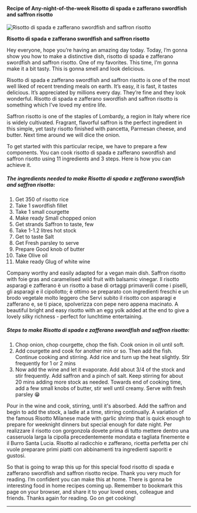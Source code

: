             

#### Recipe of Any-night-of-the-week Risotto di spada e zafferano swordfish and saffron risotto

![Risotto di spada e zafferano swordfish and saffron risotto](https://img-global.cpcdn.com/recipes/855b2a8b2b3327bd/751x532cq70/risotto-di-spada-e-zafferano-swordfish-and-saffron-risotto-recipe-main-photo.jpg)

**Risotto di spada e zafferano swordfish and saffron risotto**

Hey everyone, hope you’re having an amazing day today. Today, I’m gonna show you how to make a distinctive dish, risotto di spada e zafferano swordfish and saffron risotto. One of my favorites. This time, I’m gonna make it a bit tasty. This is gonna smell and look delicious.

Risotto di spada e zafferano swordfish and saffron risotto is one of the most well liked of recent trending meals on earth. It’s easy, it is fast, it tastes delicious. It’s appreciated by millions every day. They’re fine and they look wonderful. Risotto di spada e zafferano swordfish and saffron risotto is something which I’ve loved my entire life.

Saffron risotto is one of the staples of Lombardy, a region in Italy where rice is widely cultivated. Fragrant, flavorful saffron is the perfect ingredient in this simple, yet tasty risotto finished with pancetta, Parmesan cheese, and butter. Next time around we will dice the onion.

To get started with this particular recipe, we have to prepare a few components. You can cook risotto di spada e zafferano swordfish and saffron risotto using 11 ingredients and 3 steps. Here is how you can achieve it.

##### The ingredients needed to make Risotto di spada e zafferano swordfish and saffron risotto:

1.  Get 350 of risotto rice
2.  Take 1 swordfish fillet
3.  Take 1 small courgette
4.  Make ready Small chopped onion
5.  Get strands Saffron to taste, few
6.  Take 1-1.2 litres hot stock
7.  Get to taste Salt
8.  Get Fresh parsley to serve
9.  Prepare Good knob of butter
10.  Take Olive oil
11.  Make ready Glug of white wine

Company worthy and easily adapted for a vegan main dish. Saffron risotto with foie gras and caramelised wild fruit with balsamic vinegar. Il risotto asparagi e zafferano è un risotto a base di ortaggi primaverili come i piselli, gli asparagi e il cipollotto; è ottimo se preparato con ingredienti freschi e un brodo vegetale molto leggero che Servi subito il risotto con asparagi e zafferano e, se ti piace, spolverizza con pepe nero appena macinato. A beautiful bright and easy risotto with an egg yolk added at the end to give a lovely silky richness - perfect for lunchtime entertaining.

##### Steps to make Risotto di spada e zafferano swordfish and saffron risotto:

1.  Chop onion, chop courgette, chop the fish. Cook onion in oil until soft.
2.  Add courgette and cook for another min or so. Then add the fish. Continue cooking and stirring. Add rice and turn up the heat slightly. Stir frequently for 1 or 2 mins
3.  Now add the wine and let it evaporate. Add about 3/4 of the stock and stir frequently. Add saffron and a pinch of salt. Keep stirring for about 20 mins adding more stock as needed. Towards end of cooking time, add a few small knobs of butter, stir well until creamy. Serve with fresh parsley 😁

Pour in the wine and cook, stirring, until it's absorbed. Add the saffron and begin to add the stock, a ladle at a time, stirring continually. A variation of the famous Risotto Milanese made with garlic shrimp that is quick enough to prepare for weeknight dinners but special enough for date night. Per realizzare il risotto con gorgonzola dovete prima di tutto mettere dentro una casseruola larga la cipolla precedentemente mondata e tagliata finemente e il Burro Santa Lucia. Risotto al radicchio e zafferano, ricetta perfetta per chi vuole preparare primi piatti con abbinamenti tra ingredienti saporiti e gustosi.

So that is going to wrap this up for this special food risotto di spada e zafferano swordfish and saffron risotto recipe. Thank you very much for reading. I’m confident you can make this at home. There is gonna be interesting food in home recipes coming up. Remember to bookmark this page on your browser, and share it to your loved ones, colleague and friends. Thanks again for reading. Go on get cooking!

* * *